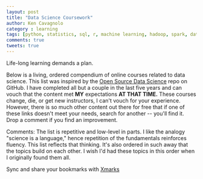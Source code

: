 ```yaml
---
layout: post
title: "Data Science Coursework"
author: Ken Cavagnolo
category : learning
tags: [python, statistics, sql, r, machine learning, hadoop, spark, data mining, java, linear programming, algorithms, social network analysis, natural language processing, scaling, aws]
comments: true
tweets: true
---
```


Life-long learning demands a plan.

Below is a living, ordered compendium of online courses related to
data science. This list was inspired by the [Open Source Data                                             Science](http://datasciencemasters.org/) repo on GitHub. I have completed all but a couple in the
last five years and can vouch that the content met **MY**
expectations **AT THAT TIME.** These courses change, die, or get
new instructors, I can't vouch for your experience. However, there is
so much other content out there for free that if one of these links
doesn't meet your needs, search for another -- you'll find it. Drop a comment if
you find an improvement.

Comments: The list is repetitive and low-level in parts. I like the
analogy "science is a language," hence repetition of the fundamentals
reinforces fluency. This list reflects that thinking. It's also
ordered in such away that the topics build on each other. I wish I'd
had these topics in this order when I originally found them all.

<div id="Ml3AM6HVGc" class="xmarks">
Sync and share your bookmarks with <a href="http://xmarks.com/?ref=widget&id=Ml3AM6HVGc">Xmarks</a>
</div>
<script src="http://share.xmarks.com/widget.js" type="text/javascript"></script>
<script type="text/javascript">
Xmarks.Widget.create({"id":"Ml3AM6HVGc","v":1});
</script>
